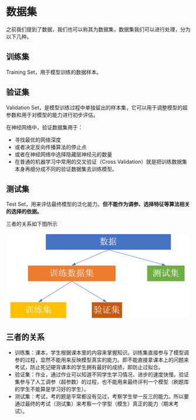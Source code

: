 # 数据集

之前我们提到了数据，我们也可以称其为数据集，数据集我们可以进行处理，分为以下几种。

## 训练集

Training Set，用于模型训练的数据样本。

## 验证集

Validation Set，是模型训练过程中单独留出的样本集，它可以用于调整模型的超参数和用于对模型的能力进行初步评估。

在神经网络中，验证数据集用于：

* 寻找最优的网络深度
* 或者决定反向传播算法的停止点
* 或者在神经网络中选择隐藏层神经元的数量
* 在普通的机器学习中常用的交叉验证（Cross Validation）就是把训练数据集本身再细分成不同的验证数据集去训练模型。

## 测试集

Test Set，用来评估最终模型的泛化能力。**但不能作为调参、选择特征等算法相关的选择的依据。**

三者的关系如下图所示

![](../../.gitbook/assets/image%20%285%29.png)

## 三者的关系

* 训练集：课本，学生根据课本里的内容来掌握知识。训练集直接参与了模型调参的过程，显然不能用来反映模型真实的能力。即不能直接拿课本上的问题来考试，防止死记硬背课本的学生拥有最好的成绩，即防止过拟合。
* 验证集：作业，通过作业可以知道不同学生学习情况、进步的速度快慢。验证集参与了人工调参（超参数）的过程，也不能用来最终评判一个模型（刷题库的学生不能算是学习好的学生）。
* 测试集：考试，考的题是平常都没有见过，考察学生举一反三的能力。所以要通过最终的考试（测试集）来考察一个学型（模生）真正的能力（期末考试）。

